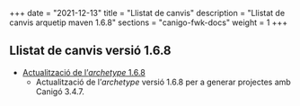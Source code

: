 +++
date        = "2021-12-13"
title       = "Llistat de canvis"
description = "Llistat de canvis arquetip maven 1.6.8"
sections    = "canigo-fwk-docs"
weight		= 1
+++

## Llistat de canvis versió 1.6.8

- [Actualització de l’_archetype_ 1.6.8](/noticies/2021-12-13-CAN-Actualitzacio_archetype_1_6_8)
   - Actualització de l’_archetype_ versió 1.6.8 per a generar projectes amb Canigó 3.4.7.
